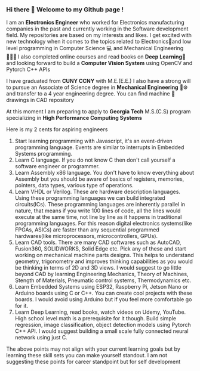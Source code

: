 ### Hi there 👋 Welcome to my Github page !
I am an <b>Electronics Engineer</b> who worked for Electronics manufacturing companies in the past and currently working in the Software development field. My repositories are based on my interests and likes. I get excited with new technology when it comes to the topics related to Electronics🪫and low level programming in Computer Science 💻 and Mechanical Engineering 👷🏼‍♂️ I also completed online courses and read books on <b>Deep Learning</b>🧠 and looking forward to build a <b>Computer Vision System</b> using OpenCV and Pytorch C++ APIs

I have graduated from <b>CUNY CCNY</b> with M.E.(E.E.) I also have a strong will to pursue an Associate of Science degree in <b>Mechanical Engineering</b> 🚜⚙️ and transfer to a 4 year engineering degree. You can find machine 🔩 drawings in CAD repository

At this moment I am preparing to apply to <b>Georgia Tech</b> M.S.(C.S) program specializing in <b>High Performance Computing Systems </b> 

Here is my 2 cents for aspiring engineers
1. Start learning programming with Javascript, it's an event-driven programming language. Events are similar to interrupts in Embedded Systems programming.
2. Learn C language. If you do not know C then don't call yourself a software engineer or programmer.
3. Learn Assembly x86 language. You don't have to know everything about Assembly but you should be aware of basics of registers, memories, pointers, data types, various type of operations.
4. Learn VHDL or Verilog. These are hardware description languages. Using these programming languages we can build integrated circuits(ICs). These programming languages are inherently parallel in nature, that means if you write 100 lines of code, all the lines would execute at the same time, not line by line as it happens in traditional programming languages. For this reason digital electronics systems(like FPGAs, ASICs) are faster than any sequential programmed hardwares(like microprocessors, microcontrollers, GPUs).
5. Learn CAD tools. There are many CAD softwares such as AutoCAD, Fusion360, SOLIDWORKS, Solid Edge etc. Pick any of these and start working on mechanical machine parts designs. This helps to understand geometry, trigonometry and improves thinking capabilities as you would be thinking in terms of 2D and 3D views. I would suggest to go little beyond CAD by learning Engineering Mechanics, Theory of Machines, Stength of Materials, Pneumatic control systems, Thermodynamics etc.
6. Learn Embedded Systems using ESP32, Raspberry Pi, Jetson Nano or Arduino boards using C or C++. You can create cool projects with these boards. I would avoid using Arduino but if you feel more comfortable go for it.
7. Learn Deep Learning, read books, watch videos on Udemy, YouTube. High school level math is a prerequisite for it though. Build simple regression, image classification, object detection models using Pytorch C++ API. I would suggest building a small scale fully connected neural network using just C.

The above points may not align with your current learning goals but by learning these skill sets you can make yourself standout. I am not suggesting these points for career standpoint but for self development 


